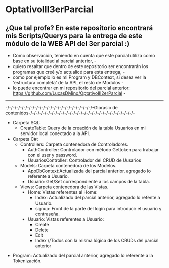 # OptativoIII3erParcial

¿Que tal profe? En este repositorio encontrará mis Scripts/Querys para la entrega de este módulo de la WEB API del 3er parcial :)
-----------------------------------------------------------------------------------------------------------------------------
- Como observación, teniendo en cuenta que este parcial utiliza como base en su totalidad al parcial anterior,              -
- quiero resaltar que dentro de este repositorio ser encontrarán los programas que creé y/o actualicé para esta entrega,    -
- como por ejemplo lo es mi Program y DBContext, si desea ver la 'estructura completa' de la API, el resto de Modulos       -
- lo puede encontrar en mi repositorio del parcial anterior: https://github.com/LucasDMino/OptativoIII2erParcial            -
-----------------------------------------------------------------------------------------------------------------------------

-/-/-/-/-/-/-/-/-/-/-/-/-/-/-/-/-/-/-/-/-/-/-/-/-Glorasio de contenidos-/-/-/-/-/-/-/-/-/-/-/-/-/-/-/-/-/-/-/-/-/-/-/-/-/-/-/-/-/-
* Carpeta SQL:
  - CreateTable: Query de la creación de la tabla Usuarios en mi servidor local conectado a la API.
* Carpeta C#:
  * Controllers: Carpeta contenedora de Controladores.
    - AuthController: Controlador con método Gettoken para trabajar con el user y password.
    - UsuariosController: Controlador del CRUD de Uusarios
  * Models: Carpeta contenedora de los Modelos.
    - AppDbContext:Actualizada del parcial anterior, agregado lo referente a Usuario.
    - Usuario: Get/Set correspondiente a los campos de la tabla.
  * Views: Carpeta contenedora de las Vistas.
    * Home: Vistas referentes al Home:
      - Index: Actualizado del parcial anterior, agregado lo refente a Usuario.
      - signup: Front de la parte del login para introducir el usuario y contraseña.
    * Usuario: Vistas referentes a Usuario:
      - Create
      - Delete
      - Edit
      - Index
        //Todos con la misma lógica de los CRUDs del parcial anterior
- Program: Actualizado del parcial anterior, agregado lo referente a la Tokenización.
